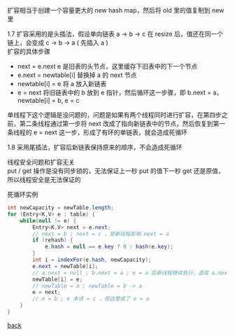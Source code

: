 扩容相当于创建一个容量更大的 new hash map，然后将 old 里的值复制到 new 里  

1.7 扩容采用的是头插法，假设单向链表 a -> b -> c 在 resize 后，值还在同一个链上，会变成 c -> b -> a ( 先插入 a )  
扩容的具体步骤  
- next = e.next  e 是旧表的头节点，这里缓存下旧表中的下一个节点  
- e.next = newtable[i]  替换掉 a 的 next 节点
- newtable[i] = e 将 a 放入新链表  
- e = next 将旧链表中的 b 放到 e 指针，然后循环这一步骤，即 b.next = a，newtable[i] = b, e = c  

单线程下这个逻辑是没问题的，问题是如果有两个线程同时进行扩容，在第四步之前，第二条线程通过第一步将 next 改成了指向新链表中的节点，然后恢复到第一条线程的 e = next 这一步，形成了有环的单链表，就会造成死循环  

1.8 采用尾插法，扩容后新链表保持原来的顺序，不会造成死循环  

线程安全问题和扩容无关  
put / get 操作是没有同步锁的，无法保证上一秒 put 的值下一秒 get 还是原值，所以线程安全是无法保证的  

死循环实例  
```Java
int newCapacity = newTable.length;
for (Entry<K,V> e : table) {
    while(null != e) {
        Entry<K,V> next = e.next;
        // next = b ; next = c ，受新线程影响 next = a
        if (rehash) {
            e.hash = null == e.key ? 0 : hash(e.key);
        }
        int i = indexFor(e.hash, newCapacity);
        e.next = newTable[i];
        // a.next = null ; b.next = a ; e = a 后新线程继续执行，造成 a.next = b ，形成了有环的单链表 
        newTable[i] = e;
        // newTable = a ; newTable = b -> a
        e = next;
        // e = b ; e 本该 = c ，但这里成了 e = a
    }
}
```

[back](1.md)  